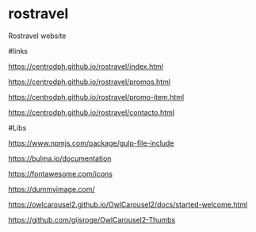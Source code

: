# rostravel



Rostravel website


#links


https://centrodph.github.io/rostravel/index.html



https://centrodph.github.io/rostravel/promos.html


https://centrodph.github.io/rostravel/promo-item.html

https://centrodph.github.io/rostravel/contacto.html


#Libs


https://www.npmjs.com/package/gulp-file-include

https://bulma.io/documentation

https://fontawesome.com/icons

https://dummyimage.com/

https://owlcarousel2.github.io/OwlCarousel2/docs/started-welcome.html

https://github.com/gijsroge/OwlCarousel2-Thumbs